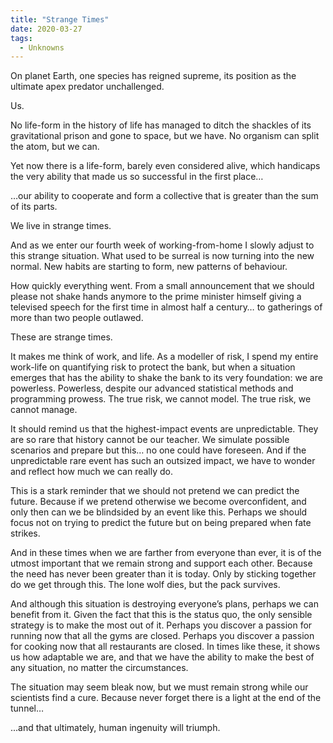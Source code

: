 ```yaml
---
title: "Strange Times"
date: 2020-03-27
tags:
  - Unknowns
---
```



On planet Earth, one species has reigned supreme, its position as the ultimate apex predator unchallenged.

Us.

No life-form in the history of life has managed to ditch the shackles of its gravitational prison and gone to space, but we have. No organism can split the atom, but we can.

Yet now there is a life-form, barely even considered alive, which handicaps the very ability that made us so successful in the first place…

…our ability to cooperate and form a collective that is greater than the sum of its parts.

We live in strange times.

And as we enter our fourth week of working-from-home I slowly adjust to this strange situation. What used to be surreal is now turning into the new normal. New habits are starting to form, new patterns of behaviour.

How quickly everything went. From a small announcement that we should please not shake hands anymore to the prime minister himself giving a televised speech for the first time in almost half a century… to gatherings of more than two people outlawed.

These are strange times.

It makes me think of work, and life. As a modeller of risk, I spend my entire work-life on quantifying risk to protect the bank, but when a situation emerges that has the ability to shake the bank to its very foundation: we are powerless. Powerless, despite our advanced statistical methods and programming prowess. The true risk, we cannot model. The true risk, we cannot manage.

It should remind us that the highest-impact events are unpredictable. They are so rare that history cannot be our teacher. We simulate possible scenarios and prepare but this… no one could have foreseen. And if the unpredictable rare event has such an outsized impact, we have to wonder and reflect how much we can really do.


This is a stark reminder that we should not pretend we can predict the future. Because if we pretend otherwise we become overconfident, and only then can we be blindsided by an event like this. Perhaps we should focus not on trying to predict the future but on being prepared when fate strikes.


And in these times when we are farther from everyone than ever, it is of the utmost important that we remain strong and support each other. Because the need has never been greater than it is today. Only by sticking together do we get through this. The lone wolf dies, but the pack survives.


And although this situation is destroying everyone’s plans, perhaps we can benefit from it. Given the fact that this is the status quo, the only sensible strategy is to make the most out of it. Perhaps you discover a passion for running now that all the gyms are closed. Perhaps you discover a passion for cooking now that all restaurants are closed. In times like these, it shows us how adaptable we are, and that we have the ability to make the best of any situation, no matter the circumstances.


The situation may seem bleak now, but we must remain strong while our scientists find a cure. Because never forget there is a light at the end of the tunnel…

...and that ultimately, human ingenuity will triumph.


